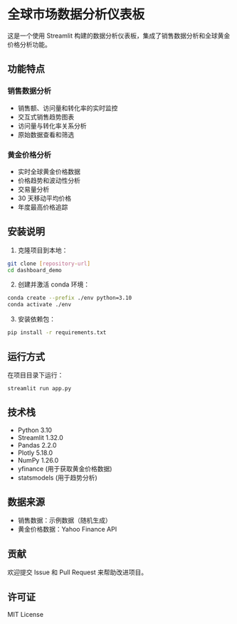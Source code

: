 # 全球市场数据分析仪表板

这是一个使用 Streamlit 构建的数据分析仪表板，集成了销售数据分析和全球黄金价格分析功能。

## 功能特点

### 销售数据分析

- 销售额、访问量和转化率的实时监控
- 交互式销售趋势图表
- 访问量与转化率关系分析
- 原始数据查看和筛选

### 黄金价格分析

- 实时全球黄金价格数据
- 价格趋势和波动性分析
- 交易量分析
- 30 天移动平均价格
- 年度最高价格追踪

## 安装说明

1. 克隆项目到本地：

```bash
git clone [repository-url]
cd dashboard_demo
```

2. 创建并激活 conda 环境：

```bash
conda create --prefix ./env python=3.10
conda activate ./env
```

3. 安装依赖包：

```bash
pip install -r requirements.txt
```

## 运行方式

在项目目录下运行：

```bash
streamlit run app.py
```

## 技术栈

- Python 3.10
- Streamlit 1.32.0
- Pandas 2.2.0
- Plotly 5.18.0
- NumPy 1.26.0
- yfinance (用于获取黄金价格数据)
- statsmodels (用于趋势分析)

## 数据来源

- 销售数据：示例数据（随机生成）
- 黄金价格数据：Yahoo Finance API

## 贡献

欢迎提交 Issue 和 Pull Request 来帮助改进项目。

## 许可证

MIT License
